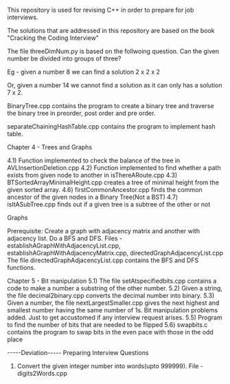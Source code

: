This repository is used for revising C++ in order to prepare for job interviews.

The solutions that are addressed in this repository are based on the book "Cracking the Coding Interview"


The file threeDimNum.py is based on the follwoing question.
Can the given number be divided into groups of three?

Eg -  given a number 8
we can find a solution 2 x 2 x 2

Or, given a number 14
we cannot find a solution as it can only has a solution 7 x 2.

BinaryTree.cpp contains the program to create a binary tree and traverse the binary tree in preorder, post order and pre order.

separateChainingHashTable.cpp contains the program to implement hash table.

Chapter 4 - Trees and Graphs

4.1) Function implemented to check the balance of the tree in AVLInsertionDeletion.cpp
4.2) Function implemented to find whether a  path exists from given node to another in isThereARoute.cpp
4.3) BTSortedArrayMinimalHeight.cpp creates a tree of minimal height from the given sorted array.
4.6) firstCommonAncestor.cpp finds the common ancestor of the given nodes in a Binary Tree(Not a BST)
4.7) isItASubTree.cpp finds out if a given tree is a subtree of the other or not



Graphs

Prerequisite: Create a graph with adjacency matrix and another with adjacency list. Do a BFS and DFS.
Files - establishAGraphWithAdjacencyList.cpp, establishAGraphWithAdjacencyMatrix.cpp, directedGraphAdjacencyList.cpp
The file directedGraphAdjacencyList.cpp contains the BFS and DFS functions.

Chapter 5 - Bit manipulation
5.1) The file setAtspecifiedbits.cpp contains a code to make a number a substring of the other number.
5.2) Given a string, the file decimal2binary.cpp converts the decimal number into binary.
5.3) Given a number, the file nextLargestSmaller.cpp gives the next highest and smallest number having the same number of 1s.
Bit manipulation problems added. Just to get accustomed if any interview request arises.
5.5) Program to find the number of bits that are needed to be flipped
5.6) swapbits.c contains the program to swap bits in the even pace with those in the odd place


-----Deviation-----
Preparing Interview Questions
1. Convert the given integer number into words(upto 999999). File - digits2Words.cpp
